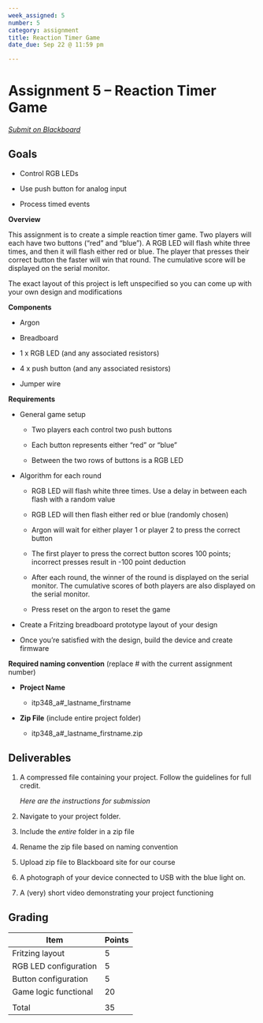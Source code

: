 ```yaml
---
week_assigned: 5
number: 5
category: assignment
title: Reaction Timer Game
date_due: Sep 22 @ 11:59 pm

---
```


Assignment 5 – Reaction Timer Game
==================================

*[Submit on Blackboard](https://blackboard.usc.edu)*


Goals
-----

-   Control RGB LEDs

-   Use push button for analog input

-   Process timed events

**Overview**

This assignment is to create a simple reaction timer game. Two players will each
have two buttons (“red” and “blue”). A RGB LED will flash white three times, and
then it will flash either red or blue. The player that presses their correct
button the faster will win that round. The cumulative score will be displayed on
the serial monitor.

The exact layout of this project is left unspecified so you can come up with
your own design and modifications

**Components**

-   Argon

-   Breadboard

-   1 x RGB LED (and any associated resistors)

-   4 x push button (and any associated resistors)

-   Jumper wire 

**Requirements**

-   General game setup

    -   Two players each control two push buttons

    -   Each button represents either “red” or “blue”

    -   Between the two rows of buttons is a RGB LED

-   Algorithm for each round

    -   RGB LED will flash white three times. Use a delay in between each flash
        with a random value

    -   RGB LED will then flash either red or blue (randomly chosen)

    -   Argon will wait for either player 1 or player 2 to press the correct
        button

    -   The first player to press the correct button scores 100 points;
        incorrect presses result in -100 point deduction

    -   After each round, the winner of the round is displayed on the serial
        monitor. The cumulative scores of both players are also displayed on the
        serial monitor.

    -   Press reset on the argon to reset the game

-   Create a Fritzing breadboard prototype layout of your design

-   Once you’re satisfied with the design, build the device and create firmware

**Required naming convention** (replace \# with the current assignment number)

-   **Project Name**

    -   itp348_a\#_lastname_firstname

-   **Zip File** (include entire project folder)

    -   itp348_a\#_lastname_firstname.zip

Deliverables
------------

1.  A compressed file containing your project. Follow the guidelines for full
    credit.

    *Here are the instructions for submission*

2.  Navigate to your project folder.

3.  Include the *entire* folder in a zip file

4.  Rename the zip file based on naming convention

5.  Upload zip file to Blackboard site for our course

6.  A photograph of your device connected to USB with the blue light on.

7.  A (very) short video demonstrating your project functioning

Grading
-------

| Item                  | Points |
|-----------------------|--------|
| Fritzing layout       | 5      |
| RGB LED configuration | 5      |
| Button configuration  | 5      |
| Game logic functional | 20     |
|                       |        |
| Total                 | 35     |
